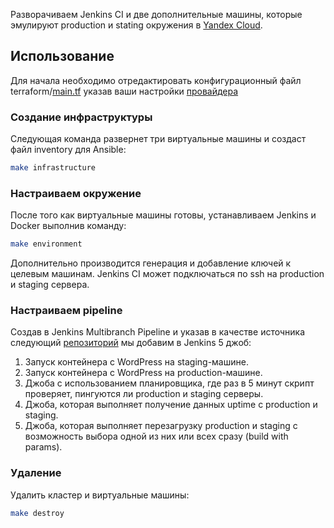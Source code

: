 Разворачиваем Jenkins CI и две дополнительные машины, которые эмулируют production и stating окружения в [Yandex Cloud][].

## Использование 

Для начала необходимо отредактировать конфигурационный файл terraform/[main.tf][] указав ваши настройки [провайдера][]


### Создание инфраструктуры

Следующая команда развернет три виртуальные машины и создаст файл inventory для Ansible:
```sh
make infrastructure
```


### Настраиваем окружение

После того как виртуальные машины готовы, устанавливаем Jenkins и Docker выполнив команду:
```sh
make environment
```
Дополнительно производится генерация и добавление ключей к целевым машинам.
Jenkins CI может подключаться по ssh на production и staging сервера. 


### Настраиваем pipeline

Создав в Jenkins Multibranch Pipeline и указав в качестве источника следующий [репозиторий][] мы добавим в Jenkins 5 джоб:
1. Запуск контейнера с WordPress на staging-машине.
1. Запуск контейнера с WordPress на production-машине.
1. Джоба с использованием планировщика, где раз в 5 минут скрипт проверяет, пингуются ли production и staging серверы.
1. Джоба, которая выполняет получение данных uptime с production и staging.
1. Джоба, которая выполняет перезагрузку production и staging с возможность выбора одной из них или всех сразу (build with params). 


### Удаление

Удалить кластер и виртуальные машины:
```sh
make destroy
```


[Yandex Cloud]: https://cloud.yandex.ru/
[main.tf]: https://github.com/mihailag/sf__create_node/blob/master/terraform/main.tf
[провайдера]: https://cloud.yandex.ru/docs/solutions/infrastructure-management/terraform-quickstart#configure-provider
[репозиторий]: https://github.com/mihailag/sf__jenkins_environment_jobs
